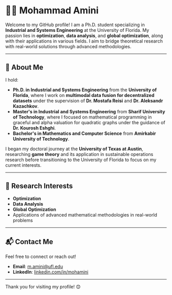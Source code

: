 # 👨‍💻 Mohammad Amini  

Welcome to my GitHub profile! I am a Ph.D. student specializing in **Industrial and Systems Engineering** at the University of Florida. My passion lies in **optimization**, **data analysis**, and **global optimization**, along with their applications in various fields. I aim to bridge theoretical research with real-world solutions through advanced methodologies.

---

## 📜 **About Me**  

I hold:  
- **Ph.D. in Industrial and Systems Engineering** from the **University of Florida**, where I work on **multimodal data fusion for decentralized datasets** under the supervision of **Dr. Mostafa Reisi** and **Dr. Aleksandr Kazachkov**.  
- **Master's in Industrial and Systems Engineering** from **Sharif University of Technology**, where I focused on mathematical programming in graceful and alpha valuation for quadratic graphs under the guidance of **Dr. Kourosh Eshghi**.  
- **Bachelor's in Mathematics and Computer Science** from **Amirkabir University of Technology**.  

I began my doctoral journey at the **University of Texas at Austin**, researching **game theory** and its application in sustainable operations research before transitioning to the University of Florida to focus on my current interests.

---

## 🎯 **Research Interests**  

- **Optimization**  
- **Data Analysis**  
- **Global Optimization**  
- Applications of advanced mathematical methodologies in real-world problems  

---

## 📬 **Contact Me**  

Feel free to connect or reach out!  
- **Email**: [m.amini@ufl.edu](mailto:m.amini@ufl.edu)  
- **LinkedIn**: [linkedin.com/in/mohamini](https://linkedin.com/in/mohamini)  

---

Thank you for visiting my profile! 😊  
